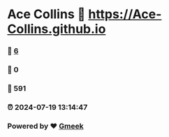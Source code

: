 # Ace Collins :link: https://Ace-Collins.github.io 
### :page_facing_up: [6](https://Ace-Collins.github.io/tag.html) 
### :speech_balloon: 0 
### :hibiscus: 591 
### :alarm_clock: 2024-07-19 13:14:47 
### Powered by :heart: [Gmeek](https://github.com/Meekdai/Gmeek)
